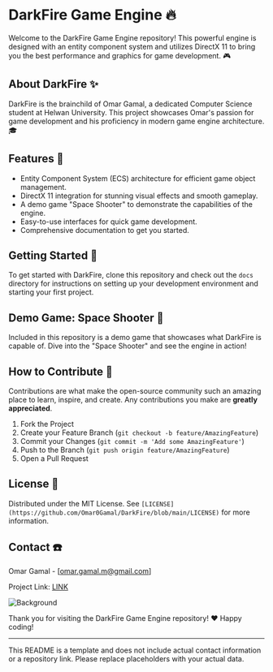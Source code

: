 # DarkFire Game Engine :fire:

Welcome to the DarkFire Game Engine repository! This powerful engine is designed with an entity component system and utilizes DirectX 11 to bring you the best performance and graphics for game development. :video_game:

## About DarkFire :sparkles:
DarkFire is the brainchild of Omar Gamal, a dedicated Computer Science student at Helwan University. This project showcases Omar's passion for game development and his proficiency in modern game engine architecture. :mortar_board:

## Features :star2:
- Entity Component System (ECS) architecture for efficient game object management.
- DirectX 11 integration for stunning visual effects and smooth gameplay.
- A demo game "Space Shooter" to demonstrate the capabilities of the engine.
- Easy-to-use interfaces for quick game development.
- Comprehensive documentation to get you started.

## Getting Started :rocket:
To get started with DarkFire, clone this repository and check out the `docs` directory for instructions on setting up your development environment and starting your first project.

## Demo Game: Space Shooter :space_invader:
Included in this repository is a demo game that showcases what DarkFire is capable of. Dive into the "Space Shooter" and see the engine in action!

## How to Contribute :handshake:
Contributions are what make the open-source community such an amazing place to learn, inspire, and create. Any contributions you make are **greatly appreciated**.

1. Fork the Project
2. Create your Feature Branch (`git checkout -b feature/AmazingFeature`)
3. Commit your Changes (`git commit -m 'Add some AmazingFeature'`)
4. Push to the Branch (`git push origin feature/AmazingFeature`)
5. Open a Pull Request

## License :scroll:
Distributed under the MIT License. See `[LICENSE](https://github.com/Omar0Gamal/DarkFire/blob/main/LICENSE)` for more information.

## Contact :phone:
Omar Gamal - [omar.gamal.m@gmail.com]

Project Link: [LINK](https://github.com/Omar0Gamal/DarkFire)

![Background](background.jpg)

Thank you for visiting the DarkFire Game Engine repository! :heart: Happy coding!

---

This README is a template and does not include actual contact information or a repository link. Please replace placeholders with your actual data.
